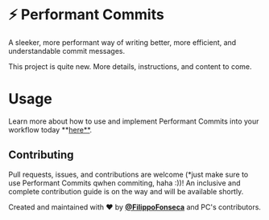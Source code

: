 # ⚡️ Performant Commits

 A sleeker, more performant way of writing better, more efficient, and understandable commit messages.
 
 This project is quite new. More details, instructions, and content to come.
 
 # Usage
 
 Learn more about how to use and implement Performant Commits into your workflow today **[here**](https://github.com/performant-commits/performantcommits/blob/main/docs/USAGE.md).
 
 ## Contributing
 
 Pull requests, issues, and contributions are welcome (*just make sure to use Performant Commits qwhen commiting, haha :))! An inclusive and complete contribution guide is on the way and will be available shortly.
 
 Created and maintained with ❤️ by [**@FilippoFonseca**](https://twitter.com/FilippoFonseca) and PC's contributors.
 
 
